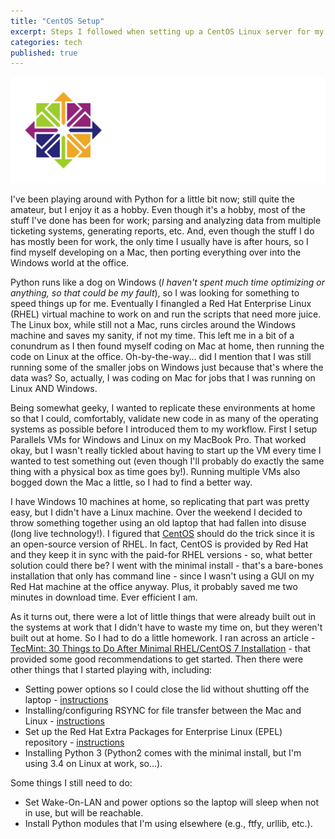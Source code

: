 ```yaml
---
title: "CentOS Setup"
excerpt: Steps I followed when setting up a CentOS Linux server for my home lab.
categories: tech
published: true
---
```

!["CentOS/Linux"](/images/CentOS.png)

I've been playing around with Python for a little bit now; still quite the amateur, but I enjoy it as a hobby. Even though it's a hobby, most of the stuff I've done has been for work; parsing and analyzing data from multiple ticketing systems, generating reports, etc. And, even though the stuff I do has mostly been for work, the only time I usually have is after hours, so I find myself developing on a Mac, then porting everything over into the Windows world at the office. 

Python runs like a dog on Windows (*I haven't spent much time optimizing or anything, so that could be my fault*), so I was looking for something to speed things up for me. Eventually I finangled a Red Hat Enterprise Linux (RHEL) virtual machine to work on and run the scripts that need more juice. The Linux box, while still not a Mac, runs circles around the Windows machine and saves my sanity, if not my time. This left me in a bit of a conundrum as I then found myself coding on Mac at home, then running the code on Linux at the office. Oh-by-the-way... did I mention that I was still running some of the smaller jobs on Windows just because that's where the data was? So, actually, I was coding on Mac for jobs that I was running on Linux AND Windows.

Being somewhat geeky, I wanted to replicate these environments at home so that I could, comfortably, validate new code in as many of the operating systems as possible before I introduced them to my workflow. First I setup Parallels VMs for Windows and Linux on my MacBook Pro. That worked okay, but I wasn't really tickled about having to start up the VM every time I wanted to test something out (even though I'll probably do exactly the same thing with a physical box as time goes by!). Running multiple VMs also bogged down the Mac a little, so I had to find a better way.

I have Windows 10 machines at home, so replicating that part was pretty easy, but I didn't have a Linux machine. Over the weekend I decided to throw something together using an old laptop that had fallen into disuse (long live technology!). I figured that [CentOS](https://www.centos.org) should do the trick since it is an open-source version of RHEL. In fact, CentOS is provided by Red Hat and they keep it in sync with the paid-for RHEL versions - so, what better solution could there be? I went with the minimal install - that's a bare-bones installation that only has command line - since I wasn't using a GUI on my Red Hat machine at the office anyway. Plus, it probably saved me two minutes in download time. Ever efficient I am.

As it turns out, there were a lot of little things that were already built out in the systems at work that I didn't have to waste my time on, but they weren't built out at home. So I had to do a little homework. I ran across an article - [TecMint: 30 Things to Do After Minimal RHEL/CentOS 7 Installation](https://www.tecmint.com/things-to-do-after-minimal-rhel-centos-7-installation/) - that provided some good recommendations to get started. Then there were other things that I started playing with, including: 

- Setting power options so I could close the lid without shutting off the laptop - [instructions](https://www.centos.org/forums/viewtopic.php?t=58498)
- Installing/configuring RSYNC for file transfer between the Mac and Linux - [instructions](https://www.garron.me/en/go2linux/rsync-backup-linux-using-rsync-to-backup-files-or-folder-under-linux.html)
- Set up the Red Hat Extra Packages for Enterprise Linux (EPEL) repository - [instructions](https://www.cyberciti.biz/faq/installing-rhel-epel-repo-on-centos-redhat-7-x/)
- Installing Python 3 (Python2 comes with the minimal install, but I'm using 3.4 on Linux at work, so...).

Some things I still need to do: 
- Set Wake-On-LAN and power options so the laptop will sleep when not in use, but will be reachable.
- Install Python modules that I'm using elsewhere (e.g., ftfy, urllib, etc.).
